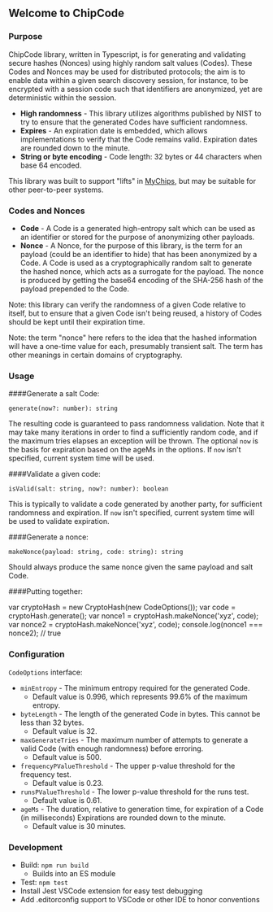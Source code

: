 ## Welcome to ChipCode

### Purpose

ChipCode library, written in Typescript, is for generating and validating secure hashes (Nonces) using highly random salt values (Codes).  These Codes and Nonces may be used for distributed protocols; the aim is to enable data within a given search discovery session, for instance, to be encrypted with a session code such that identifiers are anonymized, yet are deterministic within the session.

* **High randomness** - This library utilizes algorithms published by NIST to try to ensure that the generated Codes have sufficient randomness.
* **Expires** - An expiration date is embedded, which allows implementations to verify that the Code remains valid.  Expiration dates are rounded down to the minute.
* **String or byte encoding** - Code length: 32 bytes or 44 characters when base 64 encoded.

This library was built to support "lifts" in [MyChips](https://github.com/gotchoices/MyCHIPs), but may be suitable for other peer-to-peer systems.  

### Codes and Nonces

* **Code** - A Code is a generated high-entropy salt which can be used as an identifier or stored for the purpose of anonymizing other payloads.  
* **Nonce** - A Nonce, for the purpose of this library, is the term for an payload (could be an identifier to hide) that has been anonymized by a Code.  A Code is used as a cryptographically random salt to generate the hashed nonce, which acts as a surrogate for the payload.  The nonce is produced by getting the base64 encoding of the SHA-256 hash of the payload prepended to the Code.

Note: this library can verify the randomness of a given Code relative to itself, but to ensure that a given Code isn't being reused, a history of Codes should be kept until their expiration time.

Note: the term "nonce" here refers to the idea that the hashed information will have a one-time value for each, presumably transient salt.  The term has other meanings in certain domains of cryptography.

### Usage

####Generate a salt Code:

	generate(now?: number): string

The resulting code is guaranteed to pass randomness validation.  Note that it may take many iterations in order to find a sufficiently random code, and if the maximum tries elapses an exception will be thrown.  The optional `now` is the basis for expiration based on the ageMs in the options.  If `now` isn't specified, current system time will be used.

####Validate a given code:

	isValid(salt: string, now?: number): boolean

This is typically to validate a code generated by another party, for sufficient randomness and expiration.  If `now` isn't specified, current system time will be used to validate expiration.

####Generate a nonce:

	makeNonce(payload: string, code: string): string

Should always produce the same nonce given the same payload and salt Code.

####Putting together:

  var cryptoHash = new CryptoHash(new CodeOptions());
	var code = cryptoHash.generate();
	var nonce1 = cryptoHash.makeNonce('xyz', code);
	var nonce2 = cryptoHash.makeNonce('xyz', code);
	console.log(nonce1 === nonce2);	// true

### Configuration

`CodeOptions` interface:
* `minEntropy` - The minimum entropy required for the generated Code.  
  * Default value is 0.996, which represents 99.6% of the maximum entropy.
* `byteLength` - The length of the generated Code in bytes. This cannot be less than 32 bytes. 
  * Default value is 32.
* `maxGenerateTries` - The maximum number of attempts to generate a valid Code (with enough randomness) before erroring. 
  * Default value is 500.
* `frequencyPValueThreshold` - The upper p-value threshold for the frequency test.  
  * Default value is 0.23.
* `runsPValueThreshold` - The lower p-value threshold for the runs test.  
  * Default value is 0.61.
* `ageMs` - The duration, relative to generation time, for expiration of a Code (in milliseconds) Expirations are rounded down to the minute.
  * Default value is 30 minutes.

### Development

* Build: ```npm run build```
	* Builds into an ES module
* Test: ```npm test```
* Install Jest VSCode extension for easy test debugging
* Add .editorconfig support to VSCode or other IDE to honor conventions
